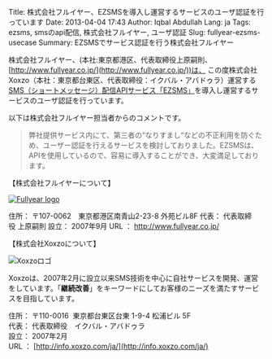 Title: 株式会社フルイヤー、EZSMSを導入し運営するサービスのユーザ認証を行っています
Date: 2013-04-04 17:43
Author: Iqbal Abdullah
Lang: ja
Tags: ezsms, smsのapi配信, 株式会社フルイヤー, ユーザ認証
Slug: fullyear-ezsms-usecase
Summary: EZSMSでサービス認証を行う株式会社フルイヤー

株式会社フルイヤー、(本社:東京都港区、代表取締役上原嗣則、[http://www.fullyear.co.jp/](http://www.fullyear.co.jp/))は、
この度株式会社Xoxzo（本社：東京都台東区、代表取締役：イクバル・アバドゥラ）運営する[SMS（ショートメッセージ）配信APIサービス「EZSMS」](http://www.ezsms.biz/ja)を導入し運営するサービスのユーザ認証を行っています。

以下は株式会社フルイヤー担当者からのコメントです。

> 弊社提供サービス内にて、第三者の“なりすまし“などの不正利用を防ぐため、ユーザー認証を行えるサービスを検討しておりました。EZSMSは、APIを使用しているので、容易に導入することができ、大変満足しております。

【株式会社フルイヤーについて】

[![Fullyear logo]({filename}/images/client-logos/fullyear-logo.gif)](http://www.fullyear.co.jp/)

住所： 〒107-0062　東京都港区南青山2-23-8 外苑ビル8F
代表： 代表取締役 上原嗣則
設立： 2007年9月
URL ： <http://www.fullyear.co.jp/>

【株式会社Xoxzoについて】

![Xoxzoロゴ]({filename}/images/xoxzo-logo-02.png)

Xoxzoは、2007年2月に設立以来SMS技術を中心に自社サービスを開発、運営をしています。「**継続改善**」をキーワードにしてお客様のニーズを満たすサービスを目指しています。

住所： 〒110-0016  東京都台東区台東 1-9-4 松浦ビル 5F  
代表： 代表取締役　イクバル・アバドゥラ  
設立： 2007年2月  
URL ： [http://info.xoxzo.com/ja/](http://info.xoxzo.com/ja/)

